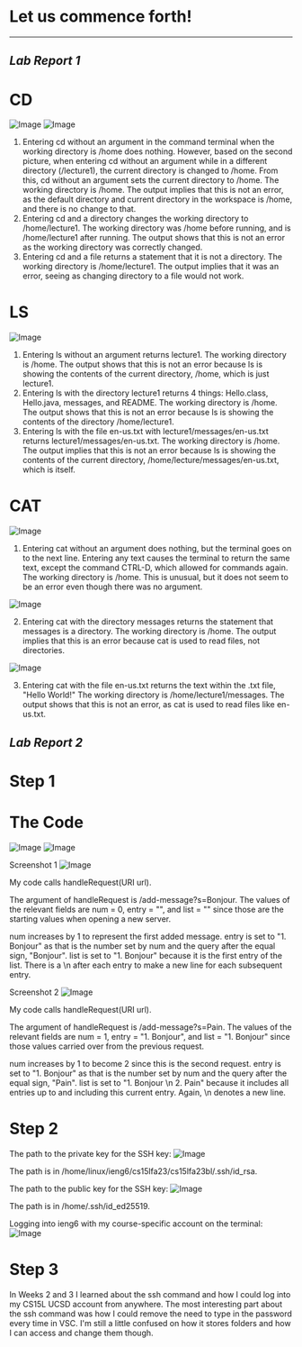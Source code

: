 # Let us commence forth!
---
*Lab Report 1*
---
# CD
![Image](cdScreenshot.PNG)
![Image](cdRetry.PNG) 
1. Entering cd without an argument in the command terminal when the working directory is /home does nothing. However, based on the second picture, when entering cd   without an argument while in a different directory (/lecture1), the current directory is changed to /home. From this, cd without an argument sets the current       directory to /home. The working directory is /home.
  The output implies that this is not an error, as the default directory and current directory in the
  workspace is /home, and there is no change to that.
2. Entering cd and a directory changes the working directory to /home/lecture1. The working directory
  was /home before running, and is /home/lecture1 after running. The output shows that this is not an
  error as the working directory was correctly changed.
3. Entering cd and a file returns a statement that it is not a directory. The working directory is
  /home/lecture1. The output implies that it was an error, seeing as changing directory to a file would not work.


# LS
![Image](lsScreenshot.PNG)

1. Entering ls without an argument returns lecture1. The working directory is /home. The output
  shows that this is not an error because ls is showing the contents of the current directory,
  /home, which is just lecture1.
2. Entering ls with the directory lecture1 returns 4 things: Hello.class, Hello.java, messages,
  and README. The working directory is /home. The output shows that this is not an error because
  ls is showing the contents of the directory /home/lecture1.
3. Entering ls with the file en-us.txt with lecture1/messages/en-us.txt returns
  lecture1/messages/en-us.txt. The working directory is /home. The output implies that this is not
  an error because ls is showing the contents of the current directory,
  /home/lecture/messages/en-us.txt, which is itself.


# CAT
![Image](catNoarg.PNG)

1. Entering cat without an argument does nothing, but the terminal goes on to the next line.
  Entering any text causes the terminal to return the same text, except the command CTRL-D,
  which allowed for commands again. The working directory is /home. This is unusual, but it
  does not seem to be an error even though there was no argument.

![Image](catDirectory.PNG)

2. Entering cat with the directory messages returns the statement that messages is a directory.
  The working directory is /home. The output implies that this is an error because cat is used
  to read files, not directories.

![Image](catFile.PNG)

3. Entering cat with the file en-us.txt returns the text within the .txt file, "Hello World!"
  The working directory is /home/lecture1/messages. The output shows that this is not an error,
  as cat is used to read files like en-us.txt.



*Lab Report 2*
---
# Step 1

# The Code
![Image](StringServerPT1.PNG) 
![Image](StringServerPT2.PNG) 




Screenshot 1
![Image](ScreenshotOfStringServer1.PNG) 


My code calls handleRequest(URI url).

The argument of handleRequest is /add-message?s=Bonjour.
The values of the relevant fields are num = 0, entry = "", and list = "" since those are 
the starting values when opening a new server.

num increases by 1 to represent the first added message. entry is set to "1. Bonjour" as 
that is the number set by num and the query after the equal sign, "Bonjour". list is set 
to "1. Bonjour" because it is the first entry of the list. There is a \n after each entry 
to make a new line for each subsequent entry.



Screenshot 2
![Image](ScreenshotOfStringServer2.PNG)


My code calls handleRequest(URI url).

The argument of handleRequest is /add-message?s=Pain.
The values of the relevant fields are num = 1, entry = "1. Bonjour", and list = "1. Bonjour" 
since those values carried over from the previous request.

num increases by 1 to become 2 since this is the second request. entry is set to "1. Bonjour"
as that is the number set by num and the query after the equal sign, "Pain". list is set to 
"1. Bonjour \n 2. Pain" because it includes all entries up to and including this current 
entry. Again, \n denotes a new line.


# Step 2
The path to the private key for the SSH key:
![Image](TruePrivateSSH.PNG)


The path is in /home/linux/ieng6/cs15lfa23/cs15lfa23bl/.ssh/id_rsa.

The path to the public key for the SSH key:
![Image](TruePublicSSH.PNG)


The path is in /home/.ssh/id_ed25519.

Logging into ieng6 with my course-specific account on the terminal:
![Image](TerminalLogin.PNG)

# Step 3
In Weeks 2 and 3 I learned about the ssh command and how I could log into my CS15L UCSD account from anywhere. The most interesting part about the ssh command was how I could remove the need to type in the password every time in VSC. I'm still a little confused on how it stores folders and how I can access and change them though.
